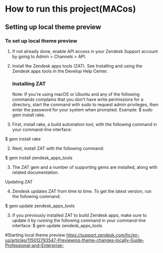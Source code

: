 # How to run this project(MACos)

## Setting up local theme preview

### To set up local theme preview

1. If not already done, enable API access in your Zendesk Support account by going to Admin > Channels > API.
2. Install the Zendesk apps tools (ZAT).
   See Installing and using the Zendesk apps tools in the Develop Help Center.

   ### Installing ZAT

   Note: If you're using macOS or Ubuntu and any of the following commands complains that you don't have write permissions for a directory, start the command with sudo to request admin privileges, then enter the password for your system when prompted. Example: $ sudo gem install rake.

3. First, install rake, a build automation tool, with the following command in your command-line interface:

$ gem install rake

2. Next, install ZAT with the following command:

$ gem install zendesk_apps_tools

3. The ZAT gem and a number of supporting gems are installed, along with related documentation.

Updating ZAT

4. Zendesk updates ZAT from time to time. To get the latest version, run the following command:

$ gem update zendesk_apps_tools

3. If you previously installed ZAT to build Zendesk apps, make sure to update it by running the following command in your command-line interface:
   $ gem update zendesk_apps_tools

#Starting local theme preview
https://support.zendesk.com/hc/en-us/articles/115012793547-Previewing-theme-changes-locally-Guide-Professional-and-Enterprise-
